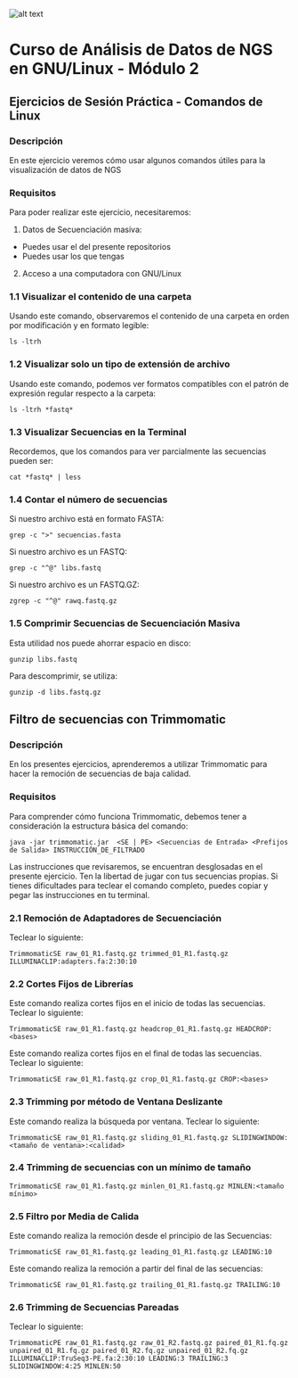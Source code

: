 ![alt text](https://solariabiodata.com.mx/images/solaria_banner.png "Soluciones de Siguiente Generación")
# Curso de Análisis de Datos de NGS en GNU/Linux - Módulo 2

## Ejercicios de Sesión Práctica - Comandos de Linux

### Descripción
En este ejercicio veremos cómo usar algunos comandos útiles para la visualización de datos de NGS

### Requisitos

Para poder realizar este ejercicio, necesitaremos:

1. Datos de Secuenciación masiva:
  - Puedes usar el del presente repositorios
  - Puedes usar los que tengas
2. Acceso a una computadora con GNU/Linux


### 1.1 Visualizar el contenido de una carpeta

Usando este comando, observaremos el contenido de una carpeta en orden por modificación y en formato legible:

    ls -ltrh

### 1.2 Visualizar solo un tipo de extensión de archivo

Usando este comando, podemos ver formatos compatibles con el patrón de expresión regular respecto a la carpeta:

    ls -ltrh *fastq*

### 1.3 Visualizar Secuencias en la Terminal

Recordemos, que los comandos para ver parcialmente las secuencias pueden ser:

    cat *fastq* | less

### 1.4 Contar el número de secuencias

Si nuestro archivo está en formato FASTA:

    grep -c ">" secuencias.fasta

Si nuestro archivo es un FASTQ:

    grep -c "^@" libs.fastq

 Si nuestro archivo es un FASTQ.GZ:

    zgrep -c "^@" rawq.fastq.gz

### 1.5 Comprimir Secuencias de Secuenciación Masiva

Esta utilidad nos puede ahorrar espacio en disco:

    gunzip libs.fastq

Para descomprimir, se utiliza:

    gunzip -d libs.fastq.gz

## Filtro de secuencias con Trimmomatic

### Descripción

En los presentes ejercicios, aprenderemos a utilizar Trimmomatic para hacer la remoción de secuencias de baja calidad.

### Requisitos

Para comprender cómo funciona Trimmomatic, debemos tener a consideración la estructura básica del comando:

    java -jar trimmomatic.jar  <SE | PE> <Secuencias de Entrada> <Prefijos de Salida> INSTRUCCIÓN_DE_FILTRADO

Las instrucciones que revisaremos, se encuentran desglosadas en el presente ejercicio. Ten la libertad de jugar con tus secuencias propias. Si tienes dificultades para teclear el comando completo, puedes copiar y pegar las instrucciones en tu terminal.

### 2.1 Remoción de Adaptadores de Secuenciación

Teclear lo siguiente:

    TrimmomaticSE raw_01_R1.fastq.gz trimmed_01_R1.fastq.gz ILLUMINACLIP:adapters.fa:2:30:10


### 2.2 Cortes Fijos de Librerías

Este comando realiza cortes fijos en el inicio de todas las secuencias. Teclear lo siguiente:

    TrimmomaticSE raw_01_R1.fastq.gz headcrop_01_R1.fastq.gz HEADCROP:<bases>

Este comando realiza cortes fijos en el final de todas las secuencias. Teclear lo siguiente:

    TrimmomaticSE raw_01_R1.fastq.gz crop_01_R1.fastq.gz CROP:<bases>

### 2.3 Trimming por método de Ventana Deslizante

Este comando realiza la búsqueda por ventana. Teclear lo siguiente:

    TrimmomaticSE raw_01_R1.fastq.gz sliding_01_R1.fastq.gz SLIDINGWINDOW:<tamaño de ventana>:<calidad>


### 2.4 Trimming de secuencias con un mínimo de tamaño

    TrimmomaticSE raw_01_R1.fastq.gz minlen_01_R1.fastq.gz MINLEN:<tamaño mínimo>

### 2.5 Filtro por Media de Calida

Este comando realiza la remoción desde el principio de las Secuencias:

    TrimmomaticSE raw_01_R1.fastq.gz leading_01_R1.fastq.gz LEADING:10

Este comando realiza la remoción a partir del final de las secuencias:

    TrimmomaticSE raw_01_R1.fastq.gz trailing_01_R1.fastq.gz TRAILING:10

### 2.6 Trimming de Secuencias Pareadas

Teclear lo siguiente:

    TrimmomaticPE raw_01_R1.fastq.gz raw_01_R2.fastq.gz paired_01_R1.fq.gz unpaired_01_R1.fq.gz paired_01_R2.fq.gz unpaired_01_R2.fq.gz ILLUMINACLIP:TruSeq3-PE.fa:2:30:10 LEADING:3 TRAILING:3 SLIDINGWINDOW:4:25 MINLEN:50
